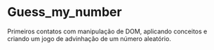 # Guess_my_number
Primeiros contatos com manipulação de DOM, aplicando conceitos e criando um jogo de advinhação de um número aleatório. 

